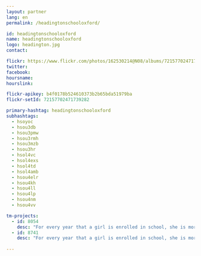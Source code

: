 ```yaml
---
layout: partner
lang: en
permalink: /headingtonschooloxford/

id: headingtonschooloxford
name: headingtonschooloxford
logo: headington.jpg
contact: 

flickr: https://www.flickr.com/photos/162530214@N08/albums/72157702471739282
twitter: 
facebook: 
hoursname:
hourslink:

flickr-apikey: b4f0178b524610373b2b65bda51979ba
flickr-setId: 72157702471739282

primary-hashtag: headingtonschooloxford
subhashtags:
  - hsoyoc
  - hsou3db
  - hsou3pmw
  - hsou3rmh
  - hsou3mzb
  - hsou3hr
  - hsol4vc
  - hsol4exs
  - hsol4td
  - hsol4amb
  - hsou4elr
  - hsou4kh
  - hsou4ll
  - hsou4lp
  - hsou4nm
  - hsou4vv

tm-projects:
  - id: 8054
    desc: "For every year that a girl is enrolled in school, she is more likely to avoid early marriage and to survive childbirth. She will be less likely to suffer domestic violence, or be trafficked, and will have a higher future income."
  - id: 8741
    desc: "For every year that a girl is enrolled in school, she is more likely to avoid early marriage and to survive childbirth. She will be less likely to suffer domestic violence, or be trafficked, and will have a higher future income."   
    
---
```


